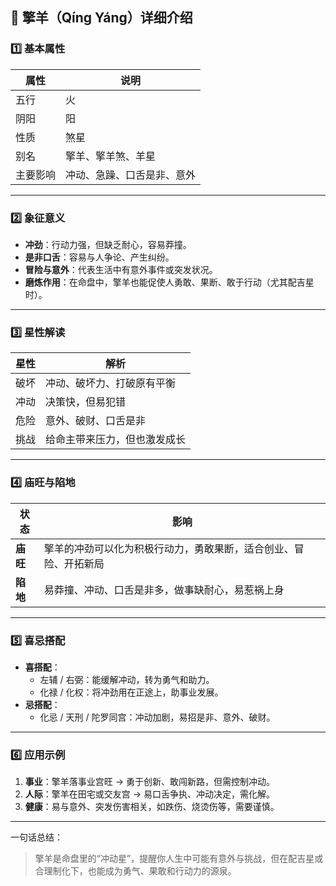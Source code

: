 ## 🌟 擎羊（Qíng Yáng）详细介绍

### 1️⃣ 基本属性

| 属性     | 说明                       |
| -------- | -------------------------- |
| 五行     | 火                         |
| 阴阳     | 阳                         |
| 性质     | 煞星                       |
| 别名     | 擎羊、擎羊煞、羊星         |
| 主要影响 | 冲动、急躁、口舌是非、意外 |

------

### 2️⃣ 象征意义

- **冲劲**：行动力强，但缺乏耐心，容易莽撞。
- **是非口舌**：容易与人争论、产生纠纷。
- **冒险与意外**：代表生活中有意外事件或突发状况。
- **磨炼作用**：在命盘中，擎羊也能促使人勇敢、果断、敢于行动（尤其配吉星时）。

------

### 3️⃣ 星性解读

| 星性 | 解析                         |
| ---- | ---------------------------- |
| 破坏 | 冲动、破坏力、打破原有平衡   |
| 冲动 | 决策快，但易犯错             |
| 危险 | 意外、破财、口舌是非         |
| 挑战 | 给命主带来压力，但也激发成长 |

------

### 4️⃣ 庙旺与陷地

| 状态     | 影响                                                         |
| -------- | ------------------------------------------------------------ |
| **庙旺** | 擎羊的冲劲可以化为积极行动力，勇敢果断，适合创业、冒险、开拓新局 |
| **陷地** | 易莽撞、冲动、口舌是非多，做事缺耐心，易惹祸上身             |

------

### 5️⃣ 喜忌搭配

- **喜搭配**：
  - 左辅 / 右弼：能缓解冲动，转为勇气和助力。
  - 化禄 / 化权：将冲劲用在正途上，助事业发展。
- **忌搭配**：
  - 化忌 / 天刑 / 陀罗同宫：冲动加剧，易招是非、意外、破财。

------

### 6️⃣ 应用示例

1. **事业**：擎羊落事业宫旺 → 勇于创新、敢闯新路，但需控制冲动。
2. **人际**：擎羊在田宅或交友宫 → 易口舌争执、冲动决定，需化解。
3. **健康**：易与意外、突发伤害相关，如跌伤、烧烫伤等，需要谨慎。

------

一句话总结：

> 擎羊是命盘里的“冲动星”，提醒你人生中可能有意外与挑战，但在配吉星或合理制化下，也能成为勇气、果敢和行动力的源泉。